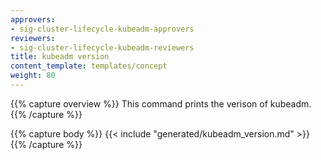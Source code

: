 ```yaml
---
approvers:
- sig-cluster-lifecycle-kubeadm-approvers
reviewers:
- sig-cluster-lifecycle-kubeadm-reviewers
title: kubeadm version
content_template: templates/concept
weight: 80
---
```

{{% capture overview %}}
This command prints the verison of kubeadm.
{{% /capture %}}

{{% capture body %}}
{{< include "generated/kubeadm_version.md" >}}
{{% /capture %}}
